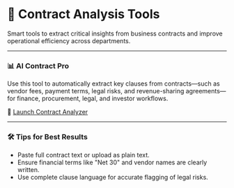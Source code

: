 # 📄 Contract Analysis Tools

Smart tools to extract critical insights from business contracts and improve operational efficiency across departments.

---

### 📊 AI Contract Pro 

Use this tool to automatically extract key clauses from contracts—such as vendor fees, payment terms, legal risks, and revenue-sharing agreements—for finance, procurement, legal, and investor workflows.

🔗 [Launch Contract Analyzer](https://script.google.com/macros/s/AKfycbxY6efMgEfOAd7Tpy4GCIfZxf7n7kSOr9Ykf2ViaSwYFcf8NN7D324_OsTLha_yr7tl/exec)

---

### 🛠️ Tips for Best Results
- Paste full contract text or upload as plain text.
- Ensure financial terms like "Net 30" and vendor names are clearly written.
- Use complete clause language for accurate flagging of legal risks.
